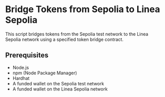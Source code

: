 # Bridge Tokens from Sepolia to Linea Sepolia

This script bridges tokens from the Sepolia test network to the Linea Sepolia network using a specified token bridge contract.

## Prerequisites

- Node.js
- npm (Node Package Manager)
- Hardhat
- A funded wallet on the Sepolia test network
- A funded wallet on the Linea Sepolia network

